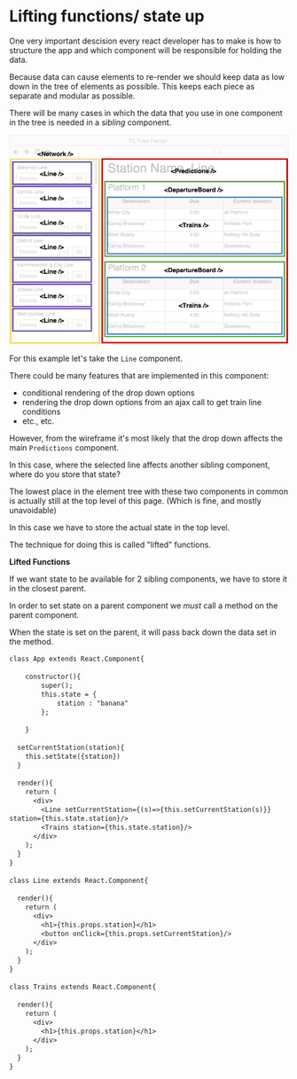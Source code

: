 # Lifting functions/ state up

One very important descision every react developer has to make is how to structure the app and which component will be responsible for holding the data.

Because data can cause elements to re-render we should keep data as low down in the tree of elements as possible. This keeps each piece as separate and modular as possible.

There will be many cases in which the data that you use in one component in the tree is needed in a _sibling_ component.

![](../.gitbook/assets/image%20%2860%29.png)

For this example let's take the `Line` component.

There could be many features that are implemented in this component:

* conditional rendering of the drop down options
* rendering the drop down options from an ajax call to get train line conditions
* etc., etc.

However, from the wireframe it's most likely that the drop down affects the main `Predictions` component.

In this case, where the selected line affects another sibling component, where do you store that state?

The lowest place in the element tree with these two components in common is actually still at the top level of this page. \(Which is fine, and mostly unavoidable\)

In this case we have to store the actual state in the top level.

The technique for doing this is called "lifted" functions.

**Lifted Functions**

If we want state to be available for 2 sibling components, we have to store it in the closest parent.

In order to set state on a parent component we _must_ call a method on the parent component.

When the state is set on the parent, it will pass back down the data set in the method.  


```text
class App extends React.Component{

    constructor(){
        super();
        this.state = {
            station : "banana"
        };

    }

  setCurrentStation(station){
    this.setState({station})
  }

  render(){
    return (
      <div>
        <Line setCurrentStation={(s)=>{this.setCurrentStation(s)}} station={this.state.station}/>
        <Trains station={this.state.station}/>
      </div>
    );
  }
}

class Line extends React.Component{

  render(){
    return (
      <div>
        <h1>{this.props.station}</h1>
        <button onClick={this.props.setCurrentStation}/>
      </div>
    );
  }
}

class Trains extends React.Component{

  render(){
    return (
      <div>
        <h1>{this.props.station}</h1>
      </div>
    );
  }
}
```

